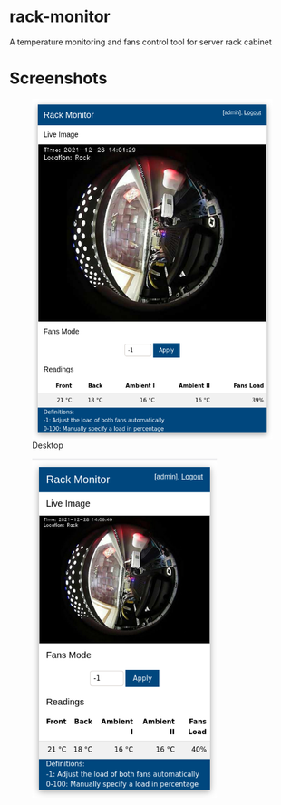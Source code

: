 # rack-monitor
A temperature monitoring and fans control tool for server rack cabinet

# Screenshots


<p float="left">
  <figure width="460">
    <img src="./images/desktop.png" height="600" />
    <figcaption>Desktop</figcaption>
  </figure>
  <figure>
    <img src="./images/smartphone.png" height="600" />
  </figure>
</p>
